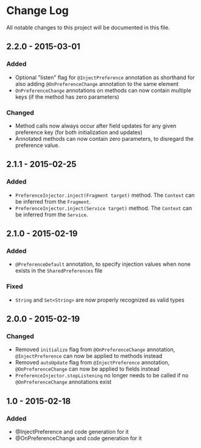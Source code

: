 # Change Log
All notable changes to this project will be documented in this file.

## 2.2.0 - 2015-03-01
### Added
- Optional "listen" flag for `@InjectPreference` annotation as shorthand for also adding `@OnPreferenceChange` annotation to the same element
- `OnPreferenceChange` annotations on methods can now contain multiple keys (if the method has zero parameters)

### Changed
- Method calls now always occur after field updates for any given preference key (for both initialization and updates)
- Annotated methods can now contain zero parameters, to disregard the preference value.

## 2.1.1 - 2015-02-25
### Added
- `PreferenceInjector.inject(Fragment target)` method. The `Context` can be inferred from the `Fragment`.
- `PreferenceInjector.inject(Service target)` method. The `Context` can be inferred from the `Service`.

## 2.1.0 - 2015-02-19
### Added
- `@PreferenceDefault` annotation, to specify injection values when none exists in the `SharedPreferences` file

### Fixed
- `String` and `Set<String>` are now properly recognized as valid types

## 2.0.0 - 2015-02-19
### Changed
- Removed `initialize` flag from `@OnPreferenceChange` annotation, `@InjectPreference` can now be applied to methods instead
- Removed `autoUpdate` flag from `@InjectPreference` annotation, `@OnPreferenceChange` can now be applied to fields instead
- `PreferenceInjector.stopListening` no longer needs to be called if no `@OnPreferenceChange` annotations exist

## 1.0 - 2015-02-18
### Added
- @InjectPreference and code generation for it
- @OnPreferenceChange and code generation for it
